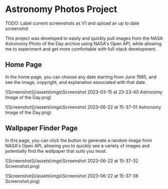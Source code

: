 # Astronomy Photos Project

TODO: Label current screenshots as V1 and upload an up to date screenshot

This project was developed to easily and quickly pull images from the NASA Astronomy Photo of the Day archive using NASA's Open API, while allowing me to experiment and get more comfortable with full-stack development.

## Home Page
In the home page, you can choose any date starting from June 1995, and see the image, copyright, and explanation associated with that date.

![Screenshot](/assets\imgs\Screenshot 2023-03-15 at 23-23-40 Astronomy Image of the Day.png)

![Screenshot](/assets\imgs\Screenshot 2023-06-22 at 15-37-01 Astronomy Image of the Day.png)

## Wallpaper Finder Page
In this page, you can click the button to generate a random image from NASA's Open API, allowing you to quickly see a variety of images and potentially find the wallpaper that suits you most.

![Screenshot](/assets\imgs\Screenshot 2023-06-22 at 15-37-32 Screenshot.png) 

![Screenshot](/assets\imgs\Screenshot 2023-06-22 at 15-37-38 Screenshot.png) 
